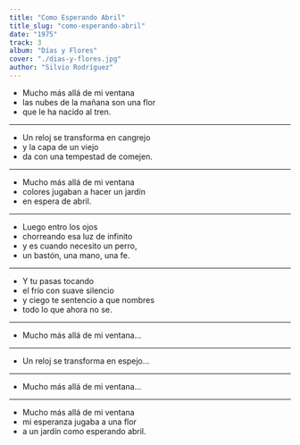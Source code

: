 ```yaml
---
title: "Como Esperando Abril"
title_slug: "como-esperando-abril"
date: "1975"
track: 3
album: "Días y Flores"
cover: "./dias-y-flores.jpg"
author: "Silvio Rodríguez"
---
```


- Mucho más allá de mi ventana
- las nubes de la mañana son una flor
- que le ha nacido al tren.

---

- Un reloj se transforma en cangrejo
- y la capa de un viejo
- da con una tempestad de comejen.

---

- Mucho más allá de mi ventana
- colores jugaban a hacer un jardín
- en espera de abril.

---

- Luego entro los ojos
- chorreando esa luz de infinito
- y es cuando necesito un perro,
- un bastón, una mano, una fe.

---

- Y tu pasas tocando
- el frío con suave silencio
- y ciego te sentencio a que nombres
- todo lo que ahora no se.

---

- Mucho más allá de mi ventana...

---

- Un reloj se transforma en espejo...

---

- Mucho más allá de mi ventana...

---

- Mucho más allá de mi ventana
- mi esperanza jugaba a una flor
- a un jardín como esperando abril.
